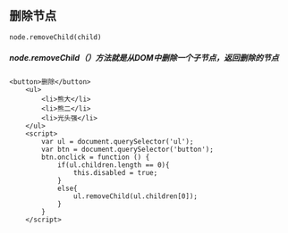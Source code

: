 ## 删除节点

```
node.removeChild(child)
```

##### node.removeChild（）方法就是从DOM中删除一个子节点，返回删除的节点

```
<button>删除</button>
	<ul>
		<li>熊大</li>
		<li>熊二</li>
		<li>光头强</li>
	</ul>
	<script>
		var ul = document.querySelector('ul');
		var btn = document.querySelector('button');
		btn.onclick = function () {
            if(ul.children.length == 0){
                this.disabled = true;
            }
            else{
                ul.removeChild(ul.children[0]);
            }
        }
	</script>
```

